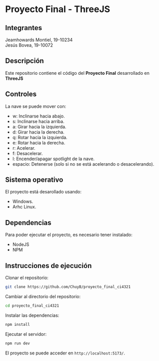 # Proyecto Final - ThreeJS
## Integrantes
Jeamhowards Montiel, 19-10234  
Jesús Bovea, 19-10072

## Descripción
Este repositorio contiene el código del **Proyecto Final** desarrollado en **ThreeJS**

## Controles
La nave se puede mover con:
- w: Inclinarse hacia abajo.
- s: Inclinarse hacia arriba.
- a: Girar hacia la izquierda.
- d: Girar hacia la derecha.
- q: Rotar hacia la izquierda.
- e: Rotar hacia la derecha.
- r: Acelerar.
- f: Desacelerar.
- l: Encender/apagar spotlight de la nave.
- espacio: Detenerse (solo si no se está acelerando o desacelerando).

## Sistema operativo
El proyecto está desarollado usando:
- Windows.
- Arhc Linux.

## Dependencias
Para poder ejecutar el proyecto, es necesario tener instalado:
- NodeJS
- NPM

## Instrucciones de ejecución
Clonar el repositorio:

```sh
git clone https://github.com/ChuyB/proyecto_final_ci4321
```

Cambiar al directorio del repositorio:

```sh
cd proyecto_final_ci4321
```

Instalar las dependencias:

```sh
npm install
```

Ejecutar el servidor:

```sh
npm run dev
```

El proyecto se puede acceder en `http://localhost:5173/`.